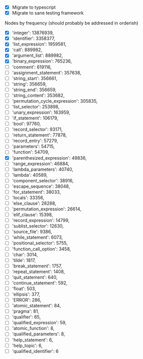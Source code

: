 - [x] Migrate to typescript
- [x] Migrate to sane testing framework

Nodes by frequency (should probably be addressed in orderish)

- [x] 'integer': 13876939,
- [x] 'identifier': 3358377,
- [x] 'list_expression': 1959581,
- [x] 'call': 889982,
- [x] 'argument_list': 889982,
- [x] 'binary_expression': 765236,
- [ ] 'comment': 619116,
- [ ] 'assignment_statement': 357638,
- [ ] 'string_start': 356661,
- [ ] 'string': 356659,
- [ ] 'string_end': 356659,
- [ ] 'string_content': 353682,
- [ ] 'permutation_cycle_expression': 305835,
- [ ] 'list_selector': 253898,
- [ ] 'unary_expression': 163959,
- [ ] 'if_statement': 106179,
- [ ] 'bool': 97760,
- [ ] 'record_selector': 93171,
- [ ] 'return_statement': 77878,
- [ ] 'record_entry': 57279,
- [ ] 'parameters': 54715,
- [ ] 'function': 54709,
- [x] 'parenthesized_expression': 49836,
- [ ] 'range_expression': 46884,
- [ ] 'lambda_parameters': 40740,
- [ ] 'lambda': 40589,
- [ ] 'component_selector': 38916,
- [ ] 'escape_sequence': 38048,
- [ ] 'for_statement': 38033,
- [ ] 'locals': 33356,
- [ ] 'else_clause': 28288,
- [ ] 'permutation_expression': 26614,
- [ ] 'elif_clause': 15398,
- [ ] 'record_expression': 14799,
- [ ] 'sublist_selector': 12630,
- [ ] 'source_file': 9386,
- [ ] 'while_statement': 6073,
- [ ] 'positional_selector': 5755,
- [ ] 'function_call_option': 3458,
- [ ] 'char': 3014,
- [ ] 'tilde': 1817,
- [ ] 'break_statement': 1757,
- [ ] 'repeat_statement': 1408,
- [ ] 'quit_statement': 640,
- [ ] 'continue_statement': 592,
- [ ] 'float': 503,
- [ ] 'ellipsis': 377,
- [ ] 'ERROR': 286,
- [ ] 'atomic_statement': 84,
- [ ] 'pragma': 81,
- [ ] 'qualifier': 65,
- [ ] 'qualified_expression': 59,
- [ ] 'atomic_function': 8,
- [ ] 'qualified_parameters': 8,
- [ ] 'help_statement': 6,
- [ ] 'help_topic': 6,
- [ ] 'qualified_identifier': 6
